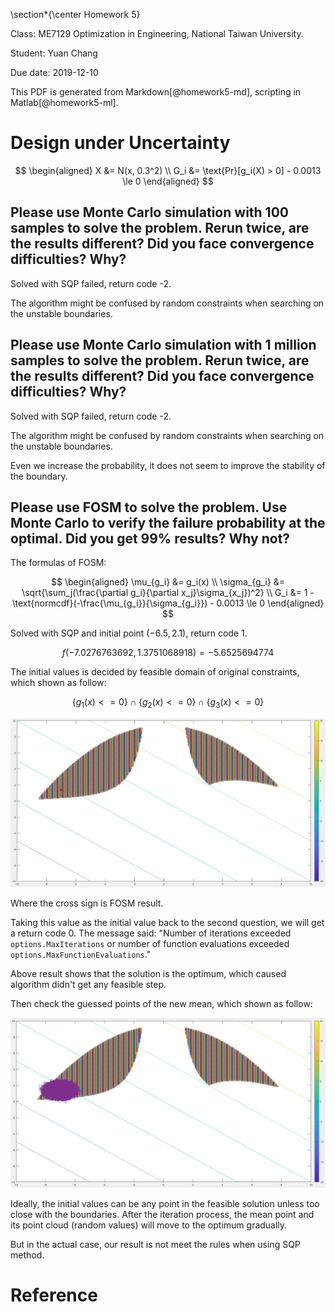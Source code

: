 \section*{\center Homework 5}

Class: ME7129 Optimization in Engineering, National Taiwan University.

Student: Yuan Chang

Due date: 2019-12-10

This PDF is generated from Markdown[@homework5-md], scripting in Matlab[@homework5-ml].

# Design under Uncertainty

$$
\begin{aligned}
X &= N(x, 0.3^2)
\\
G_i &= \text{Pr}[g_i(X) > 0] - 0.0013 \le 0
\end{aligned}
$$

## Please use Monte Carlo simulation with 100 samples to solve the problem. Rerun twice, are the results different? Did you face convergence difficulties? Why?

Solved with SQP failed, return code -2.

The algorithm might be confused by random constraints when searching on the unstable boundaries.

## Please use Monte Carlo simulation with 1 million samples to solve the problem. Rerun twice, are the results different? Did you face convergence difficulties? Why?

Solved with SQP failed, return code -2.

The algorithm might be confused by random constraints when searching on the unstable boundaries.

Even we increase the probability, it does not seem to improve the stability of the boundary.

## Please use FOSM to solve the problem. Use Monte Carlo to verify the failure probability at the optimal. Did you get 99% results? Why not?

The formulas of FOSM:

$$
\begin{aligned}
\mu_{g_i} &= g_i(x)
\\
\sigma_{g_i} &= \sqrt{\sum_j(\frac{\partial g_i}{\partial x_j}\sigma_{x_j})^2}
\\
G_i &= 1 - \text{normcdf}(-\frac{\mu_{g_i}}{\sigma_{g_i}}) - 0.0013 \le 0
\end{aligned}
$$

Solved with SQP and initial point $(-6.5, 2.1)$, return code 1.

$$
f(-7.0276763692, 1.3751068918) = -5.6525694774
$$

The initial values is decided by feasible domain of original constraints, which shown as follow:

$$
\{g_1(x) <= 0\} \cap \{g_2(x) <= 0\} \cap \{g_3(x) <= 0\}
$$

![](img/homework5-1.png)

Where the cross sign is FOSM result.

Taking this value as the initial value back to the second question, we will get a return code 0.
The message said: "Number of iterations exceeded `options.MaxIterations` or number of function evaluations exceeded `options.MaxFunctionEvaluations`."

Above result shows that the solution is the optimum, which caused algorithm didn't get any feasible step.

Then check the guessed points of the new mean, which shown as follow:

![](img/homework5-2.png)

Ideally, the initial values can be any point in the feasible solution unless too close with the boundaries.
After the iteration process, the mean point and its point cloud (random values) will move to the optimum gradually.

But in the actual case, our result is not meet the rules when using SQP method.

# Reference
